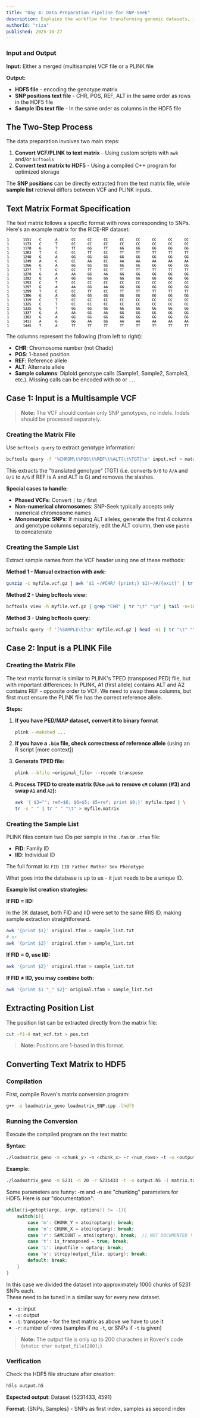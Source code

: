 ```yaml
---
title: "Day 4: Data Preparation Pipeline for SNP-Seek"
description: Explains the workflow for transforming genomic datasets, including the conversion of VCF and PLINK files into HDF5 formats for integration into the database.
authorId: "riza"
published: 2025-10-27
---
```


### Input and Output

**Input:** Either a merged (multisample) VCF file or a PLINK file

**Output:**

- **HDF5 file** - encoding the genotype matrix
- **SNP positions text file** - CHR, POS, REF, ALT in the same order as rows in the HDF5 file
- **Sample IDs text file** - In the same order as columns in the HDF5 file

## The Two-Step Process

The data preparation involves two main steps:

1. **Convert VCF/PLINK to text matrix** - Using custom scripts with `awk` and/or `bcftools`
2. **Convert text matrix to HDF5** - Using a compiled C++ program for optimized storage

The **SNP positions** can be directly extracted from the text matrix file, while **sample list** retrieval differs between VCF and PLINK inputs.

## Text Matrix Format Specification

The text matrix follows a specific format with rows corresponding to SNPs. Here's an example matrix for the RICE-RP dataset:

![Screenshot of RICE-RP Matrix](public/assets/day-4/rice-rp-matrix.png)

The columns represent the following (from left to right):

- **CHR**: Chromosome number (not Chado)
- **POS**: 1-based position
- **REF**: Reference allele
- **ALT**: Alternate allele
- **Sample columns**: Diploid genotype calls (Sample1, Sample2, Sample3, etc.). Missing calls can be encoded with `00` or `..`.

## Case 1: Input is a Multisample VCF

> **Note:** The VCF should contain only SNP genotypes, no indels. Indels should be processed separately.

### Creating the Matrix File

Use `bcftools query` to extract genotype information:

```bash
bcftools query -f '%CHROM\t%POS\t%REF\t%ALT[\t%TGT]\n' input.vcf > matrix.txt
```

This extracts the "translated genotype" (TGT) (i.e. converts `0/0` to `A/A` and `0/1` to `A/G` if REF is A and ALT is G) and removes the slashes.

**Special cases to handle:**

- **Phased VCFs**: Convert `|` to `/` first
- **Non-numerical chromosomes**: SNP-Seek typically accepts only numerical chromosome names
- **Monomorphic SNPs**: If missing ALT alleles, generate the first 4 columns and genotype columns separately, edit the ALT column, then use `paste` to concatenate

### Creating the Sample List

Extract sample names from the VCF header using one of these methods:

**Method 1 - Manual extraction with awk:**

```bash
gunzip -c myfile.vcf.gz | awk '$1 ~/#CHR/ {print;} $1!~/#/{exit}' | tr "\t" "\n" | tail -n+10 > sample_list.txt
```

**Method 2 - Using bcftools view:**

```bash
bcftools view -h myfile.vcf.gz | grep "CHR" | tr "\t" "\n" | tail -n+10 > sample_list.txt
```

**Method 3 - Using bcftools query:**

```bash
bcftools query -f '[%SAMPLE\t]\n' myfile.vcf.gz | head -n1 | tr "\t" "\n" | tr -s "\n" > sample_list.txt
```

## Case 2: Input is a PLINK File

### Creating the Matrix File

The text matrix format is similar to PLINK's TPED (transposed PED) file, but with important differences: In PLINK, A1 (first allele) contains ALT and A2 contains REF - opposite order to VCF. We need to swap these columns, but first must ensure the PLINK file has the correct reference allele.

**Steps:**

1. **If you have PED/MAP dataset, convert it to binary format**

   ```bash
   plink --makebed ...
   ```

2. **If you have a `.bim` file, check correctness of reference allele** (using an R script [more context])

3. **Generate TPED file:**

   ```bash
   plink --bfile <original_file> --recode transpose
   ```

4. **Process TPED to create matrix (Use `awk` to remove `cM` column (#3) and swap `A1` and `A2`):**

   ```bash
   awk '{ $3=""; ref=$6; $6=$5; $5=ref; print $0;}' myfile.tped | \
   tr -s " " | tr " " "\t" > myfile.matrix
   ```

### Creating the Sample List

PLINK files contain two IDs per sample in the `.fam` or `.tfam` file:

- **FID**: Family ID
- **IID**: Individual ID

The full format is: `FID IID Father Mother Sex Phenotype`

What goes into the database is up to us - it just needs to be a unique ID.

**Example list creation strategies:**

**If FID = IID:**

In the 3K dataset, both FID and IID were set to the same IRIS ID, making sample extraction straightforward.

```bash
awk '{print $1}' original.tfam > sample_list.txt
# or
awk '{print $2}' original.tfam > sample_list.txt
```

**If FID = 0, use IID:**

```bash
awk '{print $2}' original.tfam > sample_list.txt
```

**If FID ≠ IID, you may combine both:**

```bash
awk '{print $1 "_" $2}' original.tfam > sample_list.txt
```

## Extracting Position List

The position list can be extracted directly from the matrix file:

```bash
cut -f1-4 mat_vcf.txt > pos.txt
```

> **Note:** Positions are 1-based in this format.

## Converting Text Matrix to HDF5

### Compilation

First, compile Roven's matrix conversion program:

```bash
g++ -o loadmatrix_geno loadmatrix_SNP.cpp -lhdf5
```

### Running the Conversion

Execute the compiled program on the text matrix:

**Syntax:**

```bash
./loadmatrix_geno -m <chunk_y> -n <chunk_x> -r <num_rows> -t -o <output_h5_file> -i <input_matrix_txt_file>
```

**Example:**

```bash
./loadmatrix_geno -m 5231 -n 20 -r 5231433 -t -o output.h5 -i matrix.txt
```

Some parameters are funny: -m and -n are "chunking" parameters for HDF5. Here is our "documentation":

```cpp
while((i=getopt(argc, argv, options)) != -1){
    switch(i){
        case 'm': CHUNK_Y = atoi(optarg); break;
        case 'n': CHUNK_X = atoi(optarg); break;
        case 'r': SAMCOUNT = atoi(optarg); break;  // NOT DOCUMENTED !!!
        case 't': is_transposed = true; break;
        case 'i': inputfile = optarg; break;
        case 'o': strcpy(output_file, optarg); break;
        default: break;
    }
}
```

In this case we divided the dataset into approximately 1000 chunks of 5231 SNPs each.  
These need to be tuned in a similar way for every new dataset.

- `-i`: input
- `-o`: output
- `-t`: transpose - for the text matrix as above we have to use it
- `-r`: number of rows (samples if no `-t`, or SNPs if `-t` is given)

> **Note:** The output file is only up to 200 characters in Roven's code (`static char output_file[200];`)

### Verification

Check the HDF5 file structure after creation:

```bash
h5ls output.h5
```

**Expected output**: Dataset {5231433, 4591}

**Format**: {SNPs, Samples} - SNPs as first index, samples as second index
